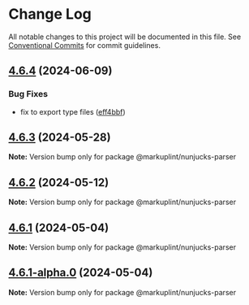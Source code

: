 # Change Log

All notable changes to this project will be documented in this file.
See [Conventional Commits](https://conventionalcommits.org) for commit guidelines.

## [4.6.4](https://github.com/markuplint/markuplint/compare/@markuplint/nunjucks-parser@4.6.3...@markuplint/nunjucks-parser@4.6.4) (2024-06-09)

### Bug Fixes

- fix to export type files ([eff4bbf](https://github.com/markuplint/markuplint/commit/eff4bbfd127574809dc5e15d7cafe87699758ee0))

## [4.6.3](https://github.com/markuplint/markuplint/compare/@markuplint/nunjucks-parser@4.6.2...@markuplint/nunjucks-parser@4.6.3) (2024-05-28)

**Note:** Version bump only for package @markuplint/nunjucks-parser

## [4.6.2](https://github.com/markuplint/markuplint/compare/@markuplint/nunjucks-parser@4.6.1...@markuplint/nunjucks-parser@4.6.2) (2024-05-12)

**Note:** Version bump only for package @markuplint/nunjucks-parser

## [4.6.1](https://github.com/markuplint/markuplint/compare/@markuplint/nunjucks-parser@4.6.1-alpha.0...@markuplint/nunjucks-parser@4.6.1) (2024-05-04)

**Note:** Version bump only for package @markuplint/nunjucks-parser

## [4.6.1-alpha.0](https://github.com/markuplint/markuplint/compare/@markuplint/nunjucks-parser@4.6.0...@markuplint/nunjucks-parser@4.6.1-alpha.0) (2024-05-04)

**Note:** Version bump only for package @markuplint/nunjucks-parser
